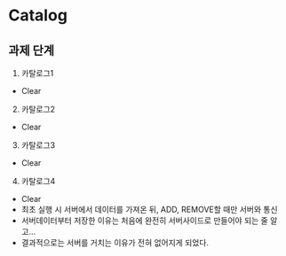 # Catalog

## 과제 단계

1. 카탈로그1
  * Clear
2. 카탈로그2
  * Clear
3. 카탈로그3
  * Clear
4. 카탈로그4
  * Clear
  * 최초 실행 시 서버에서 데이터를 가져온 뒤, ADD, REMOVE할 때만 서버와 통신
  * 서버데이터부터 저장한 이유는 처음에 완전히 서버사이드로 만들어야 되는 줄 알고...
  * 결과적으로는 서버를 거치는 이유가 전혀 없어지게 되었다.

